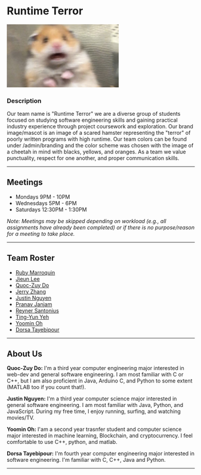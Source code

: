 # Runtime Terror
<img src="branding/mascot.png" alt="mascot" width="300"/>

### Description
Our team name is "Runtime Terror" we are a diverse group of students focused on studying software engineering skills and gaining practical industry experience through project coursework and exploration. Our brand image/mascot is an image of a scared hamster representing the "terror" of poorly written programs with high runtime. Our team colors can be found under /admin/branding and the color scheme was chosen with the image of a cheetah in mind with blacks, yellows, and oranges. As a team we value punctuality, respect for one another, and proper communication skills.

---

## Meetings
- Mondays 9PM - 10PM 
- Wednesdays 5PM - 6PM 
- Saturdays 12:30PM - 1:30PM 

<em>Note: Meetings may be skipped depending on workload (e.g., all assignments have already been completed) or if there is no purpose/reason for a meeting to take place. </em>

---


## Team Roster
- [Ruby Marroquin](https://github.com/rubycmarroquin)
- [Jieun Lee](https://github.com/JinnnyWinnny)
- [Quoc-Zuy Do](https://github.com/QuocVDo)
- [Jerry Zhang](https://github.com/jerryczhang)
- [Justin Nguyen](https://github.com/justnguyen1)
- [Pranav Janjam](https://github.com/pranavjanjam)
- [Reyner Santonius](https://github.com/latteslurp)
- [Ting-Yun Yeh](https://github.com/Lilith-Schreiber)
- [Yoomin Oh](https://github.com/Yoomin99)
- [Dorsa Tayebipour](https://github.com/Dorsa-lucky)

---

## About Us

**Quoc-Zuy Do:** I'm a third year computer engineering major interested in web-dev and general software engineering. I am most familiar with C or C++, but I am also proficient in Java, Arduino C, and Python to some extent (MATLAB too if you count that!).

**Justin Nguyen:** I'm a third year computer science major interested in general software engineering. I am most familiar with Java, Python, and JavaScript. During my free time, I enjoy running, surfing, and watching movies/TV.

**Yoomin Oh:** I'am a second year trasnfer student and computer science major interested in machine learning, Blockchain, and cryptocurrency. I feel comfortable to use C++, python, and matlab. 

**Dorsa Tayebipour:** I'm fourth year computer engineering major interested in software engineering. I'm familiar with C, C++, Java and Python. 

---
